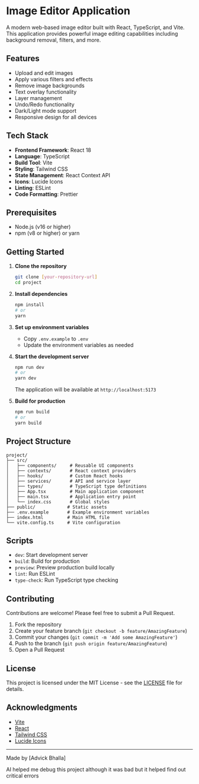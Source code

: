 # Image Editor Application

A modern web-based image editor built with React, TypeScript, and Vite. This application provides powerful image editing capabilities including background removal, filters, and more.

##  Features

-  Upload and edit images
-  Apply various filters and effects
-  Remove image backgrounds
-  Text overlay functionality
-  Layer management
-  Undo/Redo functionality
-  Dark/Light mode support
-  Responsive design for all devices

## Tech Stack

- **Frontend Framework**: React 18
- **Language**: TypeScript
- **Build Tool**: Vite
- **Styling**: Tailwind CSS
- **State Management**: React Context API
- **Icons**: Lucide Icons
- **Linting**: ESLint
- **Code Formatting**: Prettier

##  Prerequisites

- Node.js (v16 or higher)
- npm (v8 or higher) or yarn

##  Getting Started

1. **Clone the repository**
   ```bash
   git clone [your-repository-url]
   cd project
   ```

2. **Install dependencies**
   ```bash
   npm install
   # or
   yarn
   ```

3. **Set up environment variables**
   - Copy `.env.example` to `.env`
   - Update the environment variables as needed

4. **Start the development server**
   ```bash
   npm run dev
   # or
   yarn dev
   ```
   The application will be available at `http://localhost:5173`

5. **Build for production**
   ```bash
   npm run build
   # or
   yarn build
   ```

## Project Structure

```
project/
├── src/
│   ├── components/     # Reusable UI components
│   ├── contexts/       # React context providers
│   ├── hooks/          # Custom React hooks
│   ├── services/       # API and service layer
│   ├── types/          # TypeScript type definitions
│   ├── App.tsx         # Main application component
│   ├── main.tsx        # Application entry point
│   └── index.css       # Global styles
├── public/            # Static assets
├── .env.example       # Example environment variables
├── index.html         # Main HTML file
└── vite.config.ts     # Vite configuration
```

## Scripts

- `dev`: Start development server
- `build`: Build for production
- `preview`: Preview production build locally
- `lint`: Run ESLint
- `type-check`: Run TypeScript type checking

##  Contributing

Contributions are welcome! Please feel free to submit a Pull Request.

1. Fork the repository
2. Create your feature branch (`git checkout -b feature/AmazingFeature`)
3. Commit your changes (`git commit -m 'Add some AmazingFeature'`)
4. Push to the branch (`git push origin feature/AmazingFeature`)
5. Open a Pull Request

##  License

This project is licensed under the MIT License - see the [LICENSE](LICENSE) file for details.

## Acknowledgments

- [Vite](https://vitejs.dev/)
- [React](https://reactjs.org/)
- [Tailwind CSS](https://tailwindcss.com/)
- [Lucide Icons](https://lucide.dev/)

---

Made by [Advick Bhalla]

AI helped me debug this project although it was bad but it helped find out critical errors

